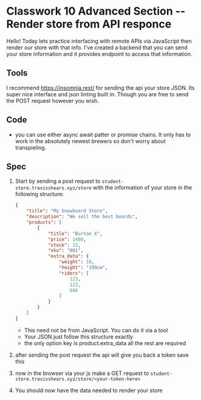 # Classwork 10 Advanced Section -- Render store from API responce

Hello! Today lets practice interfacing with remote APIs via JavaScript then render our store with
that info. I've created a backend that you can send your store information and it provides endpoint
to access that information.

## Tools

I recommend https://insomnia.rest/ for sending the api your store JSON. Its super nice interface and
json linting built in. Though you are free to send the POST request however you wish.

## Code

- you can use either async await patter or promise chains. It only has to work in the absolutely newest brewers so don't worry about transpieling.

## Spec

1. Start by sending a post request to `student-store.travisshears.xyz/store` with the information of your store in the following structure:

    ```json
    {
        "title": "My Snowboard Store",
        "description": "We sell the best boards",
        "products": [
            {
                "title": "Burton X",
                "price": 1400,
                "stock": 33,
                "sku": "001",
                "extra_data": {
                    "weight": 10,
                    "height": "199cm",
                    "riders": [
                        123,
                        123,
                        666
                    ]
                }
            }
        ]
    }
    ```
    - This need not be from JavaScript. You can do it via a tool
    - Your JSON just follow this structure exactly
    - the only option key is product.extra_data all the rest are required

1. after sending the post request the api will give you back a token save this

1. now in the browser via your js make a GET request to `student-store.travisshears.xyz/store/<your-token-here>`

1. You should now have the data needed to render your store
